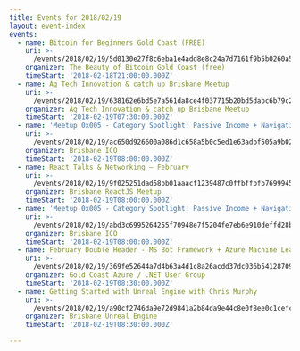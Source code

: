 ```yaml
---
title: Events for 2018/02/19
layout: event-index
events:
  - name: Bitcoin for Beginners Gold Coast (FREE)
    uri: >-
      /events/2018/02/19/5d0130e27f8c6eba1e4add8e8c24a7d7161f9b5b0260a5a2357e90ad8165e6fc
    organizer: The Beauty of Bitcoin Gold Coast (free)
    timeStart: '2018-02-18T21:00:00.000Z'
  - name: Ag Tech Innovation & catch up Brisbane Meetup
    uri: >-
      /events/2018/02/19/638162e6bd5e7a561da8ce4f037715b20bd5dabc6b79c2e3fa94edadcf345a5e
    organizer: Ag Tech Innovation & catch up Brisbane Meetup
    timeStart: '2018-02-19T07:30:00.000Z'
  - name: 'Meetup 0x005 - Category Spotlight: Passive Income + Navigating EtherDelta'
    uri: >-
      /events/2018/02/19/ac650d926600a086d1c658a5b0c5ed1e63adbf505a9b021b39d6dcda75c6af15
    organizer: Brisbane ICO
    timeStart: '2018-02-19T08:00:00.000Z'
  - name: React Talks & Networking — February
    uri: >-
      /events/2018/02/19/9f025251dad58bb01aaacf1239487c0ffbffbfb769994538e3502eb5a54a1f4f
    organizer: Brisbane ReactJS Meetup
    timeStart: '2018-02-19T08:00:00.000Z'
  - name: 'Meetup 0x005 - Category Spotlight: Passive Income + Navigating EtherDelta'
    uri: >-
      /events/2018/02/19/abd3c6995264255f70948e7f5204fe7eb6e910deffd28b48756c87e64ccd3a03
    organizer: Brisbane ICO
    timeStart: '2018-02-19T08:00:00.000Z'
  - name: February Double Header - MS Bot Framework + Azure Machine Learning
    uri: >-
      /events/2018/02/19/369fe52644a7d4b63a4d1c8a26acdd37dc036b541287094282fdc19d5e912b86
    organizer: Gold Coast Azure / .NET User Group
    timeStart: '2018-02-19T08:30:00.000Z'
  - name: Getting Started with Unreal Engine with Chris Murphy
    uri: >-
      /events/2018/02/19/a90cf2746da9e72d9841a2b84da9e44c8e0f8ee0c1cefc089a639f034c008501
    organizer: Brisbane Unreal Engine
    timeStart: '2018-02-19T08:30:00.000Z'

---
```

